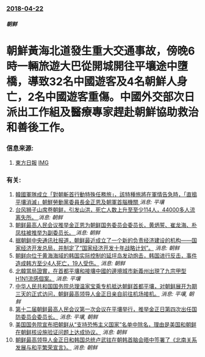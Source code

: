 ### [2018-04-22](/news/2018/04/22/index.md)

##### 朝鲜
# 朝鮮黃海北道發生重大交通事故，傍晚6時一輛旅遊大巴從開城開往平壤途中墮橋，導致32名中國遊客及4名朝鮮人身亡，2名中國遊客重傷。中國外交部次日派出工作組及醫療專家趕赴朝鮮協助救治和善後工作。 




### 信息来源:

1. [東方日報](http://hk.on.cc/cn/bkn/cnt/news/20180423/bkncn-20180423112241778-0423_05011_001.html) [IMG](//hk.on.cc/cn/bkn/cnt/news/20180423/photo/bkncn-20180423112241778-0423_05011_001_fb.jpg?20180424060457)

### 有关:

1. [韓國軍隊成立「對朝斬首行動特殊任務旅」，該特種旅將在軍情告急時，「直搗平壤消滅」朝鮮勞動黨委員長金正恩及朝軍首腦機關 ](/zh/news/2017/12/1/韓國軍隊成立-對朝斬首行動特殊任務旅-該特種旅將在軍情告急時-直搗平壤消滅-朝鮮勞動黨委員長金正恩及朝軍首腦機關.md) _消息: 平壤_
2. [台风狮子山席卷朝鲜，引发山洪，死亡人数上升至至少114人，44000多人流离失所。 ](/zh/news/2016/09/6/台风狮子山席卷朝鲜-引发山洪-死亡人数上升至至少114人-44000多人流离失所.md) _消息: 朝鲜_
3. [朝鲜最高人民会议推举金正恩为朝鲜国务委员会委员长，黄炳誓、崔龙海、朴凤柱被推举为副委员长。 ](/zh/news/2016/06/29/朝鲜最高人民会议推举金正恩为朝鲜国务委员会委员长-黄炳誓-崔龙海-朴凤柱被推举为副委员长.md) _消息: 朝鲜_
4. [据朝鲜中央通讯社报道，朝鲜最近成立了一个新的负责经济建设的机构——国家经济开发总局，并制定了“国家经济开发十年战略计划”。](/zh/news/2011/01/15/据朝鲜中央通讯社报道-朝鲜最近成立了一个新的负责经济建设的机构-国家经济开发总局-并制定了-国家经济开发十年战略计划.md) _消息: 朝鲜_
5. [ 朝鲜向位于黄海海域的韩国实际控制的延坪岛发动炮击，韩国进行反击，事件造成韩方至少4人死亡，19人受伤。](/zh/news/2010/11/23/朝鲜向位于黄海海域的韩国实际控制的延坪岛发动炮击-韩国进行反击-事件造成韩方至少4人死亡-19人受伤.md) _消息: 朝鲜_
6. [北韓當局證實，在首都平壤和接壤中國的邊境城市新義州出現了九宗甲型H1N1流感個案。](/zh/news/2009/12/9/北韓當局證實-在首都平壤和接壤中國的邊境城市新義州出現了九宗甲型H1N1流感個案.md) _消息: 平壤_
7. [ 中华人民共和国国务院总理温家宝乘专机抵达朝鲜首都平壤，对朝鲜展开为期三天的正式访问，朝鲜最高领导人金正日亲自前往机场接机。](/zh/news/2009/10/4/中华人民共和国国务院总理温家宝乘专机抵达朝鲜首都平壤-对朝鲜展开为期三天的正式访问-朝鲜最高领导人金正日亲自前往机场接.md) _消息: 平壤, 朝鲜_
8. [第十二届朝鲜最高人民会议第一次会议在平壤举行，推举金正日第四次出任国防委员会委员长。](/zh/news/2009/04/9/第十二届朝鲜最高人民会议第一次会议在平壤举行-推举金正日第四次出任国防委员会委员长.md) _消息: 平壤, 朝鲜_
9. [美国国务院宣布把朝鲜从“支持恐怖主义国家”名单中除名，理由是美国和朝鲜在朝鲜核设施验证问题上达成协议。](/zh/news/2008/10/11/美国国务院宣布把朝鲜从-支持恐怖主义国家-名单中除名-理由是美国和朝鲜在朝鲜核设施验证问题上达成协议.md) _消息: 朝鲜_
10. [朝鲜最高领导人金正日和韩国总统卢武铉在朝韩首脑会晤中签署了《北南关系发展与和平繁荣宣言》。](/zh/news/2007/10/4/朝鲜最高领导人金正日和韩国总统卢武铉在朝韩首脑会晤中签署了-北南关系发展与和平繁荣宣言.md) _消息: 朝鲜_
